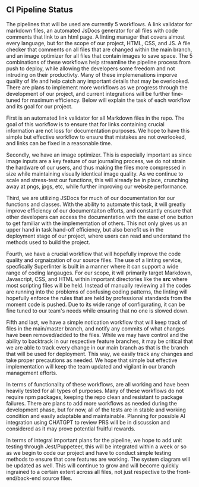 ## CI Pipeline Status

The pipelines that will be used are currently 5 workflows. A link validator for markdown files, an automated JsDocs generator for all files with code comments that link to an html page. A linting manager that covers almost every language, but for the scope of our project, HTML, CSS, and JS. A file checker that comments on all files that are changed within the main branch, and an image optimizer for all files that contain images to save space. The 5 combinations of these workflows help streamline the pipeline process from push to deploy, while allowing the developers some freedom and not intruding on their productivty. Many of these implemenations imporve quality of life and help catch any important details that may be overlooked. There are plans to implement more workflows as we progress through the development of our project, and current integrations will be further fine-tuned for maximum efficiency. Below will explain the task of each workflow and its goal for our project.  

First is an automated link validator for all Markdown files in the repo. The goal of this workflow is to ensure that for links containing crucial information are not loss for documentation purposes. We hope to have this simple but effective workflow to ensure that mistakes are not overlooked, and links can be fixed in a reasonable time.  

Secondly, we have an image optimizer. This is especially important as since image inputs are a key feature of our journaling process, we do not strain the hardware of our users, and thus making the files more compressed in size while maintaining visually identical image quality. As we continue to scale and stress-test our functions, this will already be in place, crunching away at pngs, jpgs, etc, while further improving our website performance.  

Third, we are utilizing JSDocs for much of our documentation for our functions and classes. With the ability to automate this task, it will greatly improve efficiency of our documentaiton efforts, and constantly ensure that other developers can access the documentation with the ease of one button to get familiar with the implementation of others. This not only gives us an upper hand in task hand-off efficiency, but also benefit us in the deployment stage of our project, where users can read and understand the methods used to build the project.  

Fourth, we have a crucial workflow that will hopefully improve the code quality and orgnaization of our source files. The use of a linting service, specfically Superlinter is built in a manner where it can support a wide range of coding langauges. For our scope, it will primarily target Markdown, Javascript, CSS, and HTML within important directories like the **src** where most scripting files will be held. Instead of manually reviewing all the codes are running into the problems of confusing coding patterns, the linting will hopefully enforce the rules that are held by professional standards from the moment code is pushed. Due to its wide range of configurating, it can be fine tuned to our team's needs while ensuring that no one is slowed down.  

Fifth and last, we have a simple notication workflow that will keep track of files in the main/master branch, and notify any commits of what changes have been removed/added to the files. While we may have control and the ability to backtrack in our respective feature branches, it may be critical that we are able to track every change in our main branch as that is the branch that will be used for deployment. This way, we easily track any changes and take proper precautions as needed. We hope that simple but effective implementation will keep the team updated and vigilant in our branch management efforts.  

In terms of functionality of these workflows, are all working and have been heavily tested for all types of purposes. Many of these workflows do not require npm packages, keeping the repo clean and resistant to package failures. There are plans to add more workflows as needed during the development phase, but for now, all of the tests are in stable and working condition and easily adaptable and maintainable. Planning for possible AI integration using CHATGPT to review PRS will be in discussion and considered as it may prove potential fruitful rewards.  

In terms of integral important plans for the pipeline, we hope to add unit testing through Jest/Puppeteer, this will be integrated within a week or so as we begin to code our project and have to conduct simple testing methods to ensure that core features are working. The system diagram will be updated as well. This will continue to grow and will become quickly ingrained to a certain extent across all files, not just respective to the front-end/back-end source files.